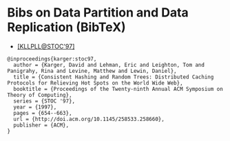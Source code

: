 # Bibs on Data Partition and Data Replication (BibTeX)

- [[KLLPLL@STOC'97]](http://dl.acm.org/citation.cfm?id=258660)
```
@inproceedings{karger:stoc97,
  author = {Karger, David and Lehman, Eric and Leighton, Tom and Panigrahy, Rina and Levine, Matthew and Lewin, Daniel},
  title = {Consistent Hashing and Random Trees: Distributed Caching Protocols for Relieving Hot Spots on the World Wide Web},
  booktitle = {Proceedings of the Twenty-ninth Annual ACM Symposium on Theory of Computing},
  series = {STOC '97},
  year = {1997},
  pages = {654--663},
  url = {http://doi.acm.org/10.1145/258533.258660},
  publisher = {ACM},
}
```
